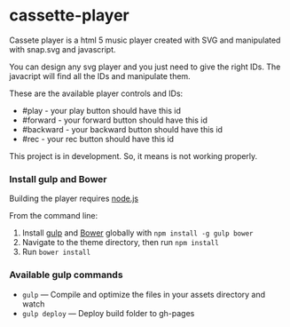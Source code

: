 # cassette-player

Cassete player is a html 5 music player created with SVG and manipulated with snap.svg and javascript.

You can design any svg player and you just need to give the right IDs. The javacript will find all the IDs and manipulate them.

These are the available player controls and IDs:

* #play - your play button should have this id
* #forward - your forward button should have this id
* #backward - your backward button should have this id
* #rec - your rec button should have this id

This project is in development. So, it means is not working properly.

### Install gulp and Bower

Building the player requires [node.js](http://nodejs.org/download/)

From the command line:

1. Install [gulp](http://gulpjs.com) and [Bower](http://bower.io/) globally with `npm install -g gulp bower`
2. Navigate to the theme directory, then run `npm install`
3. Run `bower install`

### Available gulp commands

* `gulp` — Compile and optimize the files in your assets directory and watch
* `gulp deploy` — Deploy build folder to gh-pages
